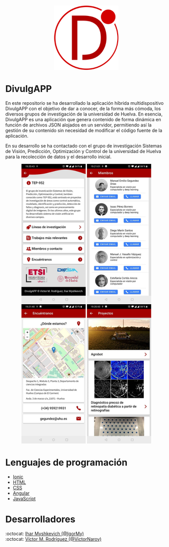 <p align="center">
  <img src="https://github.com/VictorNarov/DivulgAPP/blob/main/android/resources/icon.png" alt="DivulgAPP" width="200px"/> 
</p>

# DivulgAPP
En este repositorio se ha desarrollado la aplicación híbrida multidispositivo DivulgAPP con el objetivo de dar a conocer, de la forma más cómoda, los diversos grupos de investigación de la universidad de Huelva. En esencia, DivulgAPP es una aplicación que genera contenido de forma dinámica en función de archivos JSON alojados en un servidor, permitiendo así la gestión de su contenido sin necesidad de modificar el código fuente de la aplicación.  
  
En su desarrollo se ha contactado con el grupo de investigación Sistemas de Visión, Predicción, Optimización y Control de la universidad de Huelva para la recolección de datos y el desarrollo inicial.

<p align="center">
  <img src="https://github.com/VictorNarov/DivulgAPP/blob/main/android/resources/home.jpg" alt="DivulgAPP" width="200px"/>
  <img src="https://github.com/VictorNarov/DivulgAPP/blob/main/android/resources/contact.jpg" alt="DivulgAPP" width="200px"/>
  <img src="https://github.com/VictorNarov/DivulgAPP/blob/main/android/resources/about.jpg" alt="DivulgAPP" width="200px"/>
  <img src="https://github.com/VictorNarov/DivulgAPP/blob/main/android/resources/projects.jpg" alt="DivulgAPP" width="200px"/>
</p>

# Lenguajes de programación
- [Ionic](https://ionicframework.com/)
- [HTML](https://www.w3schools.com/html/)
- [CSS](https://www.w3schools.com/css/default.asp)
- [Angular](https://angular.io/)
- [JavaScript](https://www.w3schools.com/js/)

# Desarrolladores
:octocat: [Ihar Myshkevich (@IgorMy)](https://github.com/IgorMy)  
:octocat: [Víctor M. Rodríguez (@VictorNarov)](https://github.com/VictorNarov)  

